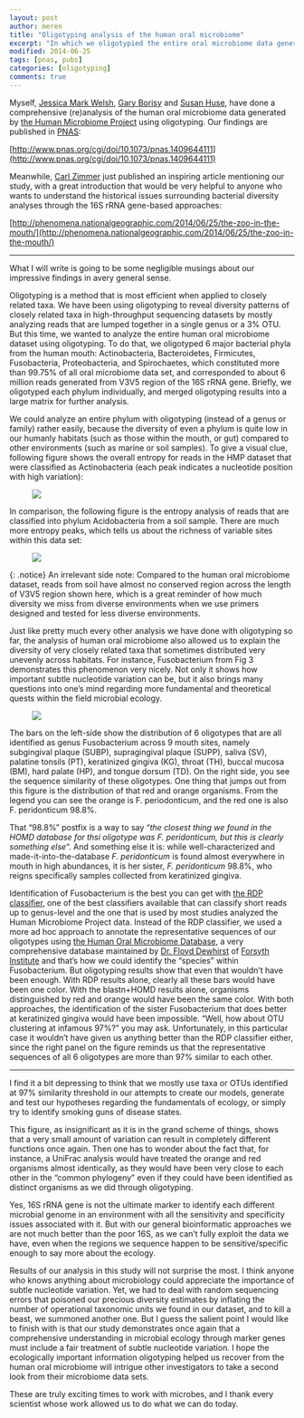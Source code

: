 ```yaml
---
layout: post
author: meren
title: "Oligotyping analysis of the human oral microbiome"
excerpt: "In which we oligotypied the entire oral microbiome data generated by the HMP..."
modified: 2014-06-25
tags: [pnas, pubs]
categories: [oligotyping]
comments: true
---
```


Myself, [Jessica Mark Welsh](http://www.mbl.edu/jbpc/faculty/markwelchj/), [Gary Borisy](http://forsyth.org/person/scientist/gary-borisy) and [Susan Huse](https://vivo.brown.edu/display/sh129), have done a comprehensive (re)analysis of the human oral microbiome data generated by [the Human Microbiome Project](http://www.hmpdacc.org/) using oligotyping. Our findings are published in [PNAS](http://www.pnas.org/):


[http://www.pnas.org/cgi/doi/10.1073/pnas.1409644111](http://www.pnas.org/cgi/doi/10.1073/pnas.1409644111)

Meanwhile, [Carl Zimmer](http://carlzimmer.com/) just published an inspiring article mentioning our study, with a great introduction that would be very helpful to anyone who wants to understand the historical issues surrounding bacterial diversity analyses through the 16S rRNA gene-based approaches:

[http://phenomena.nationalgeographic.com/2014/06/25/the-zoo-in-the-mouth/](http://phenomena.nationalgeographic.com/2014/06/25/the-zoo-in-the-mouth/)

---

What I will write is going to be some negligible musings about our impressive findings in avery general sense.

Oligotyping is a method that is most efficient when applied to closely related taxa. We have been using oligotyping to reveal diversity patterns of closely related taxa in high-throughput sequencing datasets by mostly analyzing reads that are lumped together in a single genus or a 3% OTU. But this time, we wanted to analyze the entire human oral microbiome dataset using oligotyping. To do that, we oligotyped 6 major bacterial phyla from the human mouth: Actinobacteria, Bacteroidetes, Firmicutes, Fusobacteria, Proteobacteria, and Spirochaetes, which constituted more than 99.75% of all oral microbiome data set, and corresponded to about 6 million reads generated from V3V5 region of the 16S rRNA gene. Briefly, we oligotyped each phylum individually, and merged oligotyping results into a large matrix for further analysis.

We could analyze an entire phylum with oligotyping (instead of a genus or family) rather easily, because the diversity of even a phylum is quite low in our humanly habitats (such as those within the mouth, or gut) compared to other environments (such as marine or soil samples). To give a visual clue, following figure shows the overall entropy for reads in the HMP dataset that were classified as Actinobacteria (each peak indicates a nucleotide position with high variation):


<figure>
	<a href="{{ site.url }}/images/oligotyping/Actino.png"><img src="{{ site.url }}/images/oligotyping/Actino.png"></a>
</figure>

In comparison, the following figure is the entropy analysis of reads that are classified into phylum Acidobacteria from a soil sample. There are much more entropy peaks, which tells us about the richness of variable sites within this data set:

<figure>
	<a href="{{ site.url }}/images/oligotyping/Acido.png"><img src="{{ site.url }}/images/oligotyping/Acido.png"></a>
</figure>

{: .notice}
An irrelevant side note: Compared to the human oral microbiome dataset, reads from soil have almost no conserved region across the length of V3V5 region shown here, which is a great reminder of how much diversity we miss from diverse environments when we use primers designed and tested for less diverse environments.

Just like pretty much every other analysis we have done with oligotyping so far, the analysis of human oral microbiome also allowed us to explain the diversity of very closely related taxa that sometimes distributed very unevenly across habitats. For instance, Fusobacterium from Fig 3 demonstrates this phenomenon very nicely. Not only it shows how important subtle nucleotide variation can be, but it also brings many questions into one’s mind regarding more fundamental and theoretical quests within the field microbial ecology.

<figure>
	<a href="{{ site.url }}/images/oligotyping/Fuso.png"><img src="{{ site.url }}/images/oligotyping/Fuso.png"></a>
</figure>

The bars on the left-side show the distribution of 6 oligotypes that are all identified as genus Fusobacterium across 9 mouth sites, namely subgingival plaque (SUBP), supragingival plaque (SUPP), saliva (SV), palatine tonsils (PT), keratinized gingiva (KG), throat (TH), buccal mucosa (BM), hard palate (HP), and tongue dorsum (TD). On the right side, you see the sequence similarity of these oligotypes. One thing that jumps out from this figure is the distribution of that red and orange organisms. From the legend you can see the orange is F. periodonticum, and the red one is also F. peridonticum 98.8%.

That “98.8%” postfix is a way to say “*the closest thing we found in the HOMD database for thsi oligotype was F. peridonticum, but this is clearly something else*“. And something else it is: while well-characterized and made-it-into-the-database *F. peridonticum* is found almost everywhere in mouth in high abundances, it is her sister, *F. peridonticum* 98.8%, who reigns specifically samples collected from keratinized gingiva.

Identification of Fusobacterium is the best you can get with [the RDP classifier](http://rdp.cme.msu.edu/), one of the best classifiers available that can classify short reads up to genus-level and the one that is used by most studies analyzed the Human Microbiome Project data. Instead of the RDP classifier, we used a more ad hoc approach to annotate the representative sequences of our oligotypes using [the Human Oral Microbiome Database](http://www.homd.org/), a very comprehensive database maintained by [Dr. Floyd Dewhirst](http://forsyth.org/person/scientist/floyd-dewhirst) of [Forsyth Institute](http://forsyth.org/) and that’s how we could identify the “species” within Fusobacterium. But oligotyping results show that even that wouldn’t have been enough. With RDP results alone, clearly all these bars would have been one color. With the blastn+HOMD results alone, organisms distinguished by red and orange would have been the same color. With both approaches, the identification of the sister Fusobacterium that does better at keratinized gingiva would have been impossible. “Well, how about OTU clustering at infamous 97%?” you may ask. Unfortunately, in this particular case it wouldn’t have given us anything better than the RDP classifier either, since the right panel on the figure reminds us that the representative sequences of all 6 oligotypes are more than 97% similar to each other.

---

I find it a bit depressing to think that we mostly use taxa or OTUs identified at 97% similarity threshold in our attempts to create our models, generate and test our hypotheses regarding the fundamentals of ecology, or simply try to identify smoking guns of disease states.

This figure, as insignificant as it is in the grand scheme of things, shows that a very small amount of variation can result in completely different functions once again. Then one has to wonder about the fact that, for instance, a UniFrac analysis would have treated the orange and red organisms almost identically, as they would have been very close to each other in the “common phylogeny” even if they could have been identified as distinct organisms as we did through oligotyping.

Yes, 16S rRNA gene is not the ultimate marker to identify each different microbial genome in an environment with all the sensitivity and specificity issues associated with it. But with our general bioinformatic approaches we are not much better than the poor 16S, as we can’t fully exploit the data we have, even when the regions we sequence happen to be sensitive/specific enough to say more about the ecology.

Results of our analysis in this study will not surprise the most. I think anyone who knows anything about microbiology could appreciate the importance of subtle nucleotide variation. Yet, we had to deal with random sequencing errors that poisoned our precious diversity estimates by inflating the number of operational taxonomic units we found in our dataset, and to kill a beast, we summoned another one. But I guess the salient point I would like to finish with is that our study demonstrates once again that a comprehensive understanding in microbial ecology through marker genes must include a fair treatment of subtle nucleotide variation. I hope the ecologically important information oligotyping helped us recover from the human oral microbiome will intrigue other investigators to take a second look from their microbiome data sets.

These are truly exciting times to work with microbes, and I thank every scientist whose work allowed us to do what we can do today.
